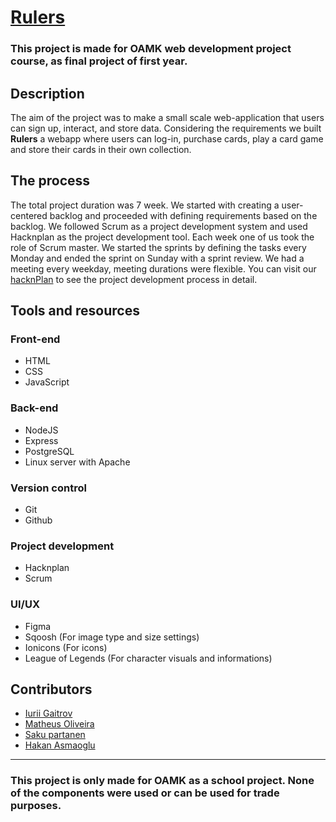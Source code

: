 # [Rulers](https://rulers-sh.com/index.html)
### This project is made for OAMK web development project course, as final project of first year. </h3>


## Description 
The aim of the project was to make a small scale web-application that users can sign up, interact, and store data. Considering the requirements we built **Rulers** a webapp where users can log-in, purchase cards, play a card game and store their cards in their own collection.</p>
 
## The process
The total project duration was 7 week. We started with creating a user-centered backlog and proceeded with defining requirements based on the backlog. We followed Scrum as a project development system and used Hacknplan as the project development tool. Each week one of us took the role of Scrum master. We started the sprints by defining the tasks every Monday and ended the sprint on Sunday with a sprint review. We had a meeting every weekday, meeting durations were flexible. You can visit our [hacknPlan](https://app.hacknplan.com/p/183399/kanban?categoryId=0&boardId=506202) to see the project development process in detail.

## Tools and resources

### Front-end
- HTML
- CSS
- JavaScript

### Back-end
- NodeJS
- Express
- PostgreSQL
- Linux server with Apache

### Version control
- Git
- Github
 
### Project development
- Hacknplan
- Scrum

### UI/UX
- Figma
- Sqoosh (For image type and size settings)
- Ionicons (For icons)
- League of Legends (For character visuals and informations)


  
## Contributors
- [Iurii Gaitrov](https://github.com/ChpoCko)
- [Matheus Oliveira](https://github.com/Matheus-OAMK)
- [Saku partanen](https://github.com/partandeee)
- [Hakan Asmaoglu](https://github.com/Hakan-Asmaoglu)

--- 
### This project is only made for OAMK as a school project. None of the components were used or can be used for trade purposes.
